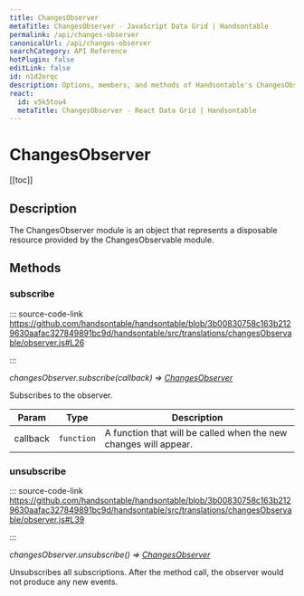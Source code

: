 ```yaml
---
title: ChangesObserver
metaTitle: ChangesObserver - JavaScript Data Grid | Handsontable
permalink: /api/changes-observer
canonicalUrl: /api/changes-observer
searchCategory: API Reference
hotPlugin: false
editLink: false
id: n1d2orqc
description: Options, members, and methods of Handsontable's ChangesObserver API.
react:
  id: v5k5tou4
  metaTitle: ChangesObserver - React Data Grid | Handsontable
---
```


# ChangesObserver

[[toc]]

## Description

The ChangesObserver module is an object that represents a disposable resource
provided by the ChangesObservable module.


## Methods

### subscribe
  
::: source-code-link https://github.com/handsontable/handsontable/blob/3b00830758c163b2129630aafac327849891bc9d/handsontable/src/translations/changesObservable/observer.js#L26

:::

_changesObserver.subscribe(callback) ⇒ [ChangesObserver](@/api/changesObserver.md)_

Subscribes to the observer.


| Param | Type | Description |
| --- | --- | --- |
| callback | `function` | A function that will be called when the new changes will appear. |



### unsubscribe
  
::: source-code-link https://github.com/handsontable/handsontable/blob/3b00830758c163b2129630aafac327849891bc9d/handsontable/src/translations/changesObservable/observer.js#L39

:::

_changesObserver.unsubscribe() ⇒ [ChangesObserver](@/api/changesObserver.md)_

Unsubscribes all subscriptions. After the method call, the observer would not produce
any new events.


